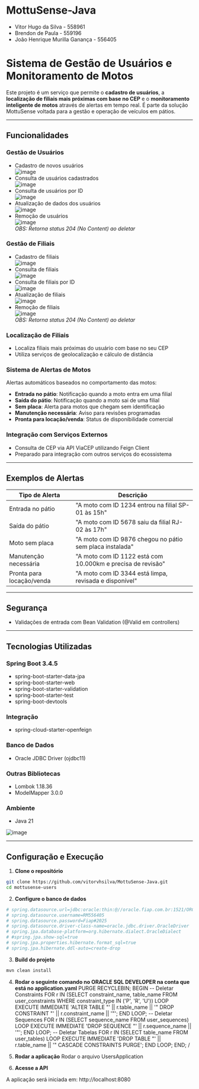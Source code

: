 # MottuSense-Java

- Vitor Hugo da Silva - 558961
- Brendon de Paula - 559196
- João Henrique Murilla Ganança - 556405

# Sistema de Gestão de Usuários e Monitoramento de Motos

Este projeto é um serviço que permite o **cadastro de usuários**, a **localização de filiais mais próximas com base no CEP** e o **monitoramento inteligente de motos** através de alertas em tempo real. É parte da solução MottuSense voltada para a gestão e operação de veículos em pátios.

---

## Funcionalidades

### Gestão de Usuários
- Cadastro de novos usuários  
![image](https://github.com/user-attachments/assets/333554ff-16f9-4917-b4b7-f7e7a71ee066)
- Consulta de usuários cadastrados  
![image](https://github.com/user-attachments/assets/d5584ea0-a16c-43ee-844d-316afe148ab2)
- Consulta de usuários por ID  
![image](https://github.com/user-attachments/assets/9f94c655-5e7a-4b00-b9cd-b60fe6778b1a)
- Atualização de dados dos usuários  
![image](https://github.com/user-attachments/assets/00274857-c294-454a-83e0-6c43238960f2)
- Remoção de usuários  
![image](https://github.com/user-attachments/assets/6aa051d2-5d03-4bd6-8e38-02d0b7ae8ce9)  
*OBS: Retorna status 204 (No Content) ao deletar*

### Gestão de Filiais
- Cadastro de filiais  
![image](https://github.com/user-attachments/assets/68c41186-545a-4818-9208-a08d85302a12)
- Consulta de filiais  
![image](https://github.com/user-attachments/assets/40fb35a3-407b-4f50-8ade-b02e2abd79fd)
- Consulta de filiais por ID  
![image](https://github.com/user-attachments/assets/2cac60e6-45e5-456c-845a-1fbad4a300db)
- Atualização de filiais  
![image](https://github.com/user-attachments/assets/529d5648-2e6b-49ae-a0d4-a0b48cedb535)
- Remoção de filiais  
![image](https://github.com/user-attachments/assets/548a352f-f1e3-469d-8ba4-a2ae4f091361)  
*OBS: Retorna status 204 (No Content) ao deletar*

### Localização de Filiais
- Localiza filiais mais próximas do usuário com base no seu CEP
- Utiliza serviços de geolocalização e cálculo de distância

### Sistema de Alertas de Motos
Alertas automáticos baseados no comportamento das motos:
- **Entrada no pátio**: Notificação quando a moto entra em uma filial
- **Saída do pátio**: Notificação quando a moto sai de uma filial
- **Sem placa**: Alerta para motos que chegam sem identificação
- **Manutenção necessária**: Aviso para revisões programadas
- **Pronta para locação/venda**: Status de disponibilidade comercial

### Integração com Serviços Externos
- Consulta de CEP via API ViaCEP utilizando Feign Client
- Preparado para integração com outros serviços do ecossistema

---

## Exemplos de Alertas
| Tipo de Alerta              | Descrição                                                                 |
|-----------------------------|---------------------------------------------------------------------------|
| Entrada no pátio            | "A moto com ID 1234 entrou na filial SP-01 às 15h"                        |
| Saída do pátio              | "A moto com ID 5678 saiu da filial RJ-02 às 17h"                          |
| Moto sem placa              | "A moto com ID 9876 chegou no pátio sem placa instalada"                  |
| Manutenção necessária       | "A moto com ID 1122 está com 10.000km e precisa de revisão"               |
| Pronta para locação/venda   | "A moto com ID 3344 está limpa, revisada e disponível"                    |

---

## Segurança
- Validações de entrada com Bean Validation (@Valid em controllers)

---

## Tecnologias Utilizadas

### Spring Boot 3.4.5
- spring-boot-starter-data-jpa
- spring-boot-starter-web
- spring-boot-starter-validation
- spring-boot-starter-test
- spring-boot-devtools

### Integração
- spring-cloud-starter-openfeign

### Banco de Dados
- Oracle JDBC Driver (ojdbc11)

### Outras Bibliotecas
- Lombok 1.18.36
- ModelMapper 3.0.0

### Ambiente
- Java 21

![image](https://github.com/user-attachments/assets/b25bd178-9471-423c-aa61-d36bb7294c5e)

---

## Configuração e Execução

1. **Clone o repositório**
```bash
git clone https://github.com/vitorvhsilva/MottuSense-Java.git
cd mottusense-users
```

2. **Configure o banco de dados**
```bash
# spring.datasource.url=jdbc:oracle:thin:@//oracle.fiap.com.br:1521/ORCL
# spring.datasource.username=RM556405
# spring.datasource.password=Fiap#2025
# spring.datasource.driver-class-name=oracle.jdbc.driver.OracleDriver
# spring.jpa.database-platform=org.hibernate.dialect.OracleDialect
# #spring.jpa.show-sql=true
# spring.jpa.properties.hibernate.format_sql=true
# spring.jpa.hibernate.ddl-auto=create-drop
```
3. **Build do projeto**
```bash
mvn clean install
```
4. **Rodar o seguinte comando no ORACLE SQL DEVELOPER na conta que está no application.yaml**
   PURGE RECYCLEBIN;
BEGIN
  -- Deletar Constraints
  FOR r IN (SELECT constraint_name, table_name 
            FROM user_constraints 
            WHERE constraint_type IN ('P', 'R', 'U')) LOOP
    EXECUTE IMMEDIATE 'ALTER TABLE "' || r.table_name || '" DROP CONSTRAINT "' || r.constraint_name || '"';
  END LOOP;
  -- Deletar Sequences
  FOR r IN (SELECT sequence_name FROM user_sequences) LOOP
    EXECUTE IMMEDIATE 'DROP SEQUENCE "' || r.sequence_name || '"';
  END LOOP;
  -- Deletar Tabelas
  FOR r IN (SELECT table_name FROM user_tables) LOOP
    EXECUTE IMMEDIATE 'DROP TABLE "' || r.table_name || '" CASCADE CONSTRAINTS PURGE';
  END LOOP;
END;
/

 

5. **Rodar a aplicação**
Rodar o arquivo UsersApplication

6. **Acesse a API**

A aplicação será iniciada em: http://localhost:8080
